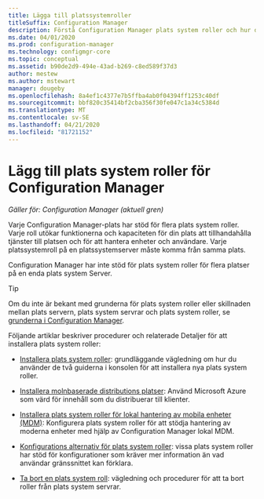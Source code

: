 ```yaml
---
title: Lägga till platssystemroller
titleSuffix: Configuration Manager
description: Förstå Configuration Manager plats system roller och hur du lägger till dem för att utöka din webbplats funktioner och kapacitet.
ms.date: 04/01/2020
ms.prod: configuration-manager
ms.technology: configmgr-core
ms.topic: conceptual
ms.assetid: b90de2d9-494e-43ad-b269-c8ed589f37d3
author: mestew
ms.author: mstewart
manager: dougeby
ms.openlocfilehash: 8a4ef1c4377e7b5ffba4ab0f04394ff1253c40df
ms.sourcegitcommit: bbf820c35414bf2cba356f30fe047c1a34c5384d
ms.translationtype: MT
ms.contentlocale: sv-SE
ms.lasthandoff: 04/21/2020
ms.locfileid: "81721152"
---
```

# <a name="add-site-system-roles-for-configuration-manager"></a>Lägg till plats system roller för Configuration Manager

*Gäller för: Configuration Manager (aktuell gren)*

Varje Configuration Manager-plats har stöd för flera plats system roller. Varje roll utökar funktionerna och kapaciteten för din plats att tillhandahålla tjänster till platsen och för att hantera enheter och användare. Varje platssystemroll på en platssystemserver måste komma från samma plats.

Configuration Manager har inte stöd för plats system roller för flera platser på en enda plats system Server.

> [!TIP]
> Om du inte är bekant med grunderna för plats system roller eller skillnaden mellan plats servern, plats system servrar och plats system roller, se [grunderna i Configuration Manager](../../../understand/fundamentals.md).

Följande artiklar beskriver procedurer och relaterade Detaljer för att installera plats system roller:

- [Installera plats system roller](install-site-system-roles.md): grundläggande vägledning om hur du använder de två guiderna i konsolen för att installera nya plats system roller.

- [Installera molnbaserade distributions platser](install-cloud-based-distribution-points-in-microsoft-azure.md): Använd Microsoft Azure som värd för innehåll som du distribuerar till klienter.

- [Installera plats system roller för lokal hantering av mobila enheter (MDM)](../../../../mdm/get-started/install-site-system-roles-for-on-premises-mdm.md): Konfigurera plats system roller för att stödja hantering av moderna enheter med hjälp av Configuration Manager lokal MDM.

- [Konfigurations alternativ för plats system roller](configuration-options-for-site-system-roles.md): vissa plats system roller har stöd för konfigurationer som kräver mer information än vad användar gränssnittet kan förklara.

- [Ta bort en plats system roll](../install/uninstall-sites-and-hierarchies.md#bkmk_role): vägledning och procedurer för att ta bort roller från plats system servrar.
